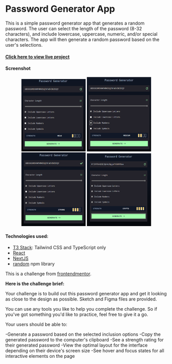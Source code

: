 # Password Generator App

This is a simple password generator app that generates a random password. The user can select the length of the password (8-32 characters), and include lowercase, uppercase, numeric, and/or special characters. The app will then generate a random password based on the user's selections.

#### [Click here to view live project](https://password-generator-app-sable.vercel.app/)

#### Screenshot

<div align="center">
  <img src="./src/images/app-weak-strength.png" alt="screenshot of app" width='200px'></img>
  <img src="./src/images/app-medium-strength.png" alt="screenshot of app" width='200px'></img>
  <img src="./src/images/app-strong-strength.png" alt="screenshot of app" width='200px'></img>
  <img src="./src/images/app-crypto-strength.png" alt="screenshot of app" width='200px'></img>
</div>

#### Technologies used:

- [T3 Stack](https://create-t3-app-docs.vercel.app/en/introduction): Tailwind CSS and TypeScript only
- [React](https://react.dev/)
- [NextJS](https://nextjs.org/docs/getting-started)
- [random](https://www.npmjs.com/package/random) npm library

This is a challenge from [frontendmentor](https://www.frontendmentor.io/challenges/password-generator-app-Mr8CLycqjh).

**Here is the challenge brief:**

Your challenge is to build out this password generator app and get it looking as close to the design as possible. Sketch and Figma files are provided.

You can use any tools you like to help you complete the challenge. So if you've got something you'd like to practice, feel free to give it a go.

Your users should be able to:

-Generate a password based on the selected inclusion options
-Copy the generated password to the computer's clipboard
-See a strength rating for their generated password
-View the optimal layout for the interface depending on their device's screen size
-See hover and focus states for all interactive elements on the page
